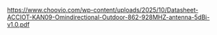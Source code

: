 https://www.choovio.com/wp-content/uploads/2025/10/Datasheet-ACCIOT-KAN09-Omindirectional-Outdoor-862-928MHZ-antenna-5dBi-v1.0.pdf
